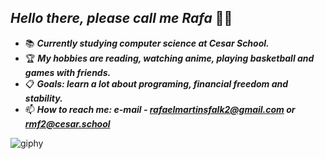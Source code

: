   ## ***Hello there, please call me Rafa*** 👊🏻

- 📚 ***Currently studying computer science at Cesar School.***    
- 🏆 ***My hobbies are reading, watching anime, playing basketball and games with friends.***
- 📋 ***Goals: learn a lot about programing, financial freedom and stability.***
- 📫 ***How to reach me: e-mail - rafaelmartinsfalk2@gmail.com or rmf2@cesar.school***
<!---
falkrafa/falkrafa is a ✨ special ✨ repository because its `README.md` (this file) appears on your GitHub profile.
You can click the Preview link to take a look at your changes.
--->
  ![giphy](https://user-images.githubusercontent.com/99197878/160252992-efa33c21-71d8-4a2f-b603-37918d6e5b77.gif)
